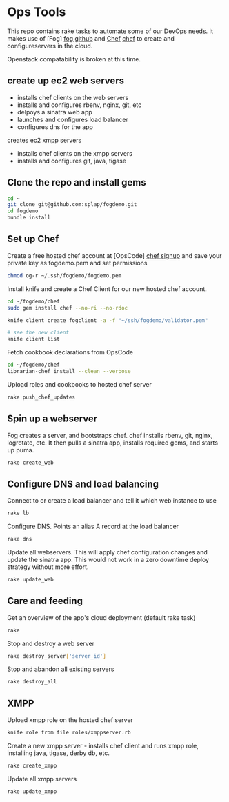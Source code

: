 Ops Tools 
=========

This repo contains rake tasks to automate some of our DevOps needs. It makes use of [Fog] [fog github] and [Chef] [chef] to create and configureservers in the cloud.

Openstack compatability is broken at this time. 

create up ec2 web servers
--
  - installs chef clients on the web servers
  - installs and configures rbenv, nginx, git, etc
  - delpoys a sinatra web app
  - launches and configures load balancer
  - configures dns for the app

creates ec2 xmpp servers

  - installs chef clients on the xmpp servers
  - installs and configures git, java, tigase

Clone the repo and install gems
--
```sh
cd ~ 
git clone git@github.com:splap/fogdemo.git
cd fogdemo 
bundle install
```
Set up Chef
--
Create a free hosted chef account at [OpsCode] [chef signup]
and save your private key as fogdemo.pem and set permissions
```sh
chmod og-r ~/.ssh/fogdemo/fogdemo.pem
```
Install knife and create a Chef Client for our new hosted chef account.
```sh
cd ~/fogdemo/chef
sudo gem install chef --no-ri --no-rdoc

knife client create fogclient -a -f "~/ssh/fogdemo/validator.pem"

# see the new client
knife client list
```
Fetch cookbook declarations from OpsCode
```sh
cd ~/fogdemo/chef
librarian-chef install --clean --verbose
```
Upload roles and cookbooks to hosted chef server
```sh
rake push_chef_updates
```
Spin up a webserver
--
Fog creates a server, and bootstraps chef. chef installs rbenv, git, nginx, logrotate, etc. It then pulls a sinatra app, installs required gems, and starts up puma.
```sh
rake create_web
```
Configure DNS and load balancing
--
Connect to or create a load balancer and tell it which web instance to use
```sh
rake lb
```
Configure DNS. Points an alias A record at the load balancer
```sh
rake dns
```
Update all webservers. This will apply chef configuration changes and update the sinatra app.
This would not work in a zero downtime deploy strategy without more effort.
```sh
rake update_web
```
Care and feeding
--
Get an overview of the app's cloud deployment (default rake task)
```sh
rake
```
Stop and destroy a web server
```sh
rake destroy_server['server_id']
```
Stop and abandon all existing servers
```sh
rake destroy_all
```
XMPP
--
Upload xmpp role on the hosted chef server
```sh
knife role from file roles/xmppserver.rb
```
Create a new xmpp server - installs chef client and runs xmpp role, installing java, tigase, derby db, etc.
```sh
rake create_xmpp
```
Update all xmpp servers
```sh
rake update_xmpp
```

[fog github]: https://github.com/fog/fog
[chef]: http://www.opscode.com/chef/
[chef signup]: https://getchef.opscode.com/signup
